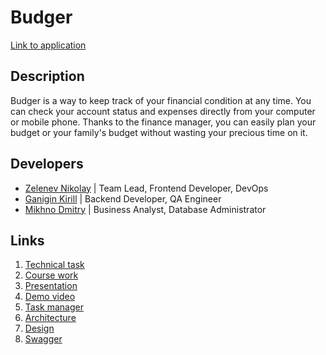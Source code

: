 # Budger

[Link to application](https://budger-application.herokuapp.com/)

## Description
Budger is a way to keep track of your financial condition at any time. You can check your account status and expenses directly from your computer or mobile phone. Thanks to the finance manager, you can easily plan your budget or your family's budget without wasting your precious time on it.
## Developers
- [Zelenev Nikolay](https://github.com/c-addict) | Team Lead, Frontend Developer, DevOps
- [Ganigin Kirill](https://github.com/MeltingGlaciers) | Backend Developer, QA Engineer
- [Mikhno Dmitry](https://github.com/DuckMan-alt) | Business Analyst, Database Administrator
## Links
1. [Technical task](https://github.com/c-addict/budger/blob/master/documents/technical_task.pdf)
2. [Course work](https://github.com/c-addict/budger/blob/master/documents/Course_work%20.pdf)
3. [Presentation](https://youtu.be/ZT-gu26JGRk)
4. [Demo video](https://youtu.be/Y6WsJ_nFb8I)
5. [Task manager](https://trello.com/b/nYnwiHZ4/budger)
6. [Architecture](https://miro.com/app/board/o9J_lUY78ko=/)
7. [Design](https://www.figma.com/file/lRO8sR42XWK94tyTGa9EcW/Programming-technologies?node-id=0%3A1)
8. [Swagger](https://app.swaggerhub.com/apis-docs/MeltingGlaciers/Budger/v5/)
